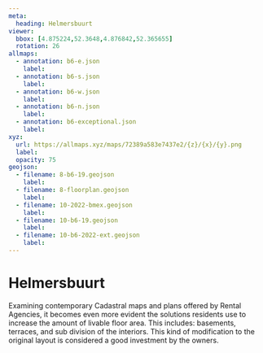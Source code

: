 ```yaml
---
meta:
  heading: Helmersbuurt
viewer:
  bbox: [4.875224,52.3648,4.876842,52.365655]
  rotation: 26
allmaps:
  - annotation: b6-e.json
    label:
  - annotation: b6-s.json
    label:
  - annotation: b6-w.json
    label:
  - annotation: b6-n.json
    label:
  - annotation: b6-exceptional.json
    label:
xyz:
  url: https://allmaps.xyz/maps/72389a583e7437e2/{z}/{x}/{y}.png
  label:
  opacity: 75
geojson: 
  - filename: 8-b6-19.geojson
    label: 
  - filename: 8-floorplan.geojson
    label: 
  - filename: 10-2022-bmex.geojson
    label:
  - filename: 10-b6-19.geojson
    label:
  - filename: 10-b6-2022-ext.geojson
    label:
---
```

# Helmersbuurt
Examining contemporary Cadastral maps and plans offered by Rental Agencies, it becomes even more evident the solutions residents use to increase the amount of livable floor area. This includes: basements, terraces, and sub division of the interiors. This kind of modification to the original layout is considered a good investment by the owners.